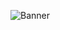 ![Banner](https://github.com/horang-corp/.github/assets/46896125/9847d59a-bf73-4a17-906f-a735d2834a72)
